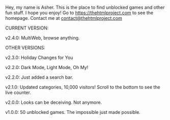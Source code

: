 Hey, my name is Asher. This is the place to find unblocked games and other fun stuff. I hope you enjoy! Go to https://thehtmlproject.com to see the homepage. Contact me at contact@thehtmlproject.com

CURRENT VERSION:

v2.4.0: MultiWeb, browse anything.


OTHER VERSIONS:

v2.3.0: Holiday Changes for You

v2.2.0: Dark Mode, Light Mode, Oh My!

v2.2.0: Just added a search bar.

v2.1.0: Updated categories, 10,000 visitors! Scroll to the bottom to see the live counter.

v2.0.0: Looks can be deceiving. Not anymore.

v1.0.0: 50 unblocked games. The impossible just made possible.



